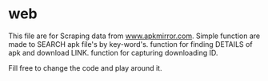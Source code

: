 # web
This file are for Scraping data from www.apkmirror.com.
Simple function are made to SEARCH apk file's by key-word's.
function for finding DETAILS of apk and download LINK.
function for capturing downloading ID.

Fill free to change the code and play around it.



